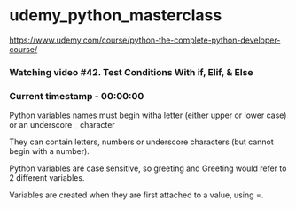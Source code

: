 # udemy_python_masterclass

https://www.udemy.com/course/python-the-complete-python-developer-course/

### Watching video #42. Test Conditions With if, Elif, & Else

### Current timestamp - 00:00:00

Python variables names must begin witha letter (either upper or lower case) or an underscore \_ character

They can contain letters, numbers or underscore characters (but cannot begin with a number).

Python variables are case sensitive, so greeting and Greeting would refer to 2 different variables.

Variables are created when they are first attached to a value, using =.

